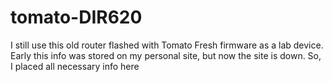  # tomato-DIR620
I still use this old router flashed with Tomato Fresh firmware as a lab device. Early this info was stored on my personal site, but now the site is down. So, I placed all necessary info here
